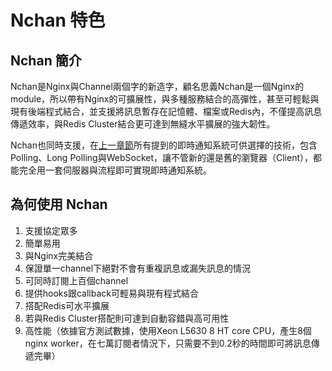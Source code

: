 # Nchan 特色

## Nchan 簡介

Nchan是Nginx與Channel兩個字的新造字，顧名思義Nchan是一個Nginx的module，所以帶有Nginx的可擴展性，與多種服務結合的高彈性，甚至可輕鬆與現有後端程式結合，並支援將訊息暫存在記憶體、檔案或Redis內，不僅提高訊息傳遞效率，與Redis Cluster結合更可達到無縫水平擴展的強大韌性。

Nchan也同時支援，在[上一章節](/即時通知系統簡介.md)所有提到的即時通知系統可供選擇的技術，包含Polling、Long Polling與WebSocket，讓不管新的還是舊的瀏覽器（Client），都能完全用一套伺服器與流程即可實現即時通知系統。

## 為何使用 Nchan

1. 支援協定眾多
2. 簡單易用
3. 與Nginx完美結合
4. 保證單一channel下絕對不會有重複訊息或漏失訊息的情況
5. 可同時訂閱上百個channel
6. 提供hooks跟callback可輕易與現有程式結合
7. 搭配Redis可水平擴展
8. 若與Redis Cluster搭配則可達到自動容錯與高可用性
9. 高性能（依據官方測試數據，使用Xeon L5630 8 HT core CPU，產生8個nginx worker，在七萬訂閱者情況下，只需要不到0.2秒的時間即可將訊息傳遞完畢）



